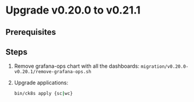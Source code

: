 # Upgrade v0.20.0 to v0.21.1

## Prerequisites

## Steps

1. Remove grafana-ops chart with all the dashboards: `migration/v0.20.0-v0.20.1/remove-grafana-ops.sh`

1. Upgrade applications:

    ```bash
    bin/ck8s apply {sc|wc}
    ```
